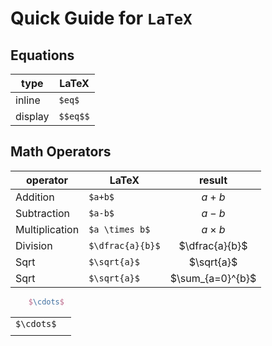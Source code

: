 # Quick Guide for ```LaTeX```

## Equations

| type    | LaTeX    |
|---------|----------|
| inline  | `$eq$`   |
| display | `$$eq$$` |

## Math Operators

| operator       | LaTeX            |      result      |
|----------------|------------------|:----------------:|
| Addition       | `$a+b$`          |      $a+b$       |
| Subtraction    | `$a-b$`          |      $a-b$       |
| Multiplication | `$a \times b$`   |   $a \times b$   |
| Division       | `$\dfrac{a}{b}$` |  $\dfrac{a}{b}$  |
| Sqrt           | `$\sqrt{a}$`     |    $\sqrt{a}$    |
| Sqrt           | `$\sqrt{a}$`     | $\sum_{a=0}^{b}$ |

```latex
    $\cdots$
```

|            | |
|------------|-|
| `$\cdots$` | |
|            | |
